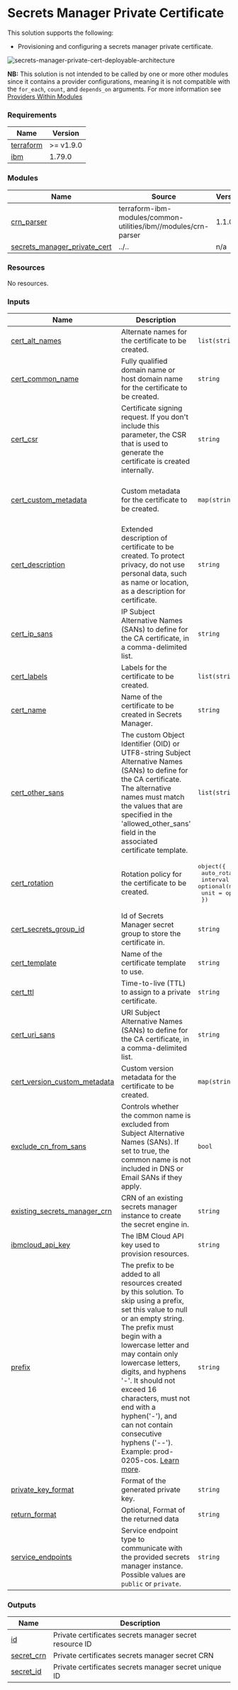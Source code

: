 # Secrets Manager Private Certificate

This solution supports the following:
- Provisioning and configuring a secrets manager private certificate.

![secrets-manager-private-cert-deployable-architecture](../../reference-architecture/secrets_manager_private_cert.svg)

**NB:** This solution is not intended to be called by one or more other modules since it contains a provider configurations, meaning it is not compatible with the `for_each`, `count`, and `depends_on` arguments. For more information see [Providers Within Modules](https://developer.hashicorp.com/terraform/language/modules/develop/providers)

<!-- BEGINNING OF PRE-COMMIT-TERRAFORM DOCS HOOK -->
### Requirements

| Name | Version |
|------|---------|
| <a name="requirement_terraform"></a> [terraform](#requirement\_terraform) | >= v1.9.0 |
| <a name="requirement_ibm"></a> [ibm](#requirement\_ibm) | 1.79.0 |

### Modules

| Name | Source | Version |
|------|--------|---------|
| <a name="module_crn_parser"></a> [crn\_parser](#module\_crn\_parser) | terraform-ibm-modules/common-utilities/ibm//modules/crn-parser | 1.1.0 |
| <a name="module_secrets_manager_private_cert"></a> [secrets\_manager\_private\_cert](#module\_secrets\_manager\_private\_cert) | ../.. | n/a |

### Resources

No resources.

### Inputs

| Name | Description | Type | Default | Required |
|------|-------------|------|---------|:--------:|
| <a name="input_cert_alt_names"></a> [cert\_alt\_names](#input\_cert\_alt\_names) | Alternate names for the certificate to be created. | `list(string)` | `null` | no |
| <a name="input_cert_common_name"></a> [cert\_common\_name](#input\_cert\_common\_name) | Fully qualified domain name or host domain name for the certificate to be created. | `string` | n/a | yes |
| <a name="input_cert_csr"></a> [cert\_csr](#input\_cert\_csr) | Certificate signing request. If you don't include this parameter, the CSR that is used to generate the certificate is created internally. | `string` | `null` | no |
| <a name="input_cert_custom_metadata"></a> [cert\_custom\_metadata](#input\_cert\_custom\_metadata) | Custom metadata for the certificate to be created. | `map(string)` | <pre>{<br/>  "collection_total": 1,<br/>  "collection_type": "application/vnd.ibm.secrets-manager.secret+json"<br/>}</pre> | no |
| <a name="input_cert_description"></a> [cert\_description](#input\_cert\_description) | Extended description of certificate to be created. To protect privacy, do not use personal data, such as name or location, as a description for certificate. | `string` | `null` | no |
| <a name="input_cert_ip_sans"></a> [cert\_ip\_sans](#input\_cert\_ip\_sans) | IP Subject Alternative Names (SANs) to define for the CA certificate, in a comma-delimited list. | `string` | `null` | no |
| <a name="input_cert_labels"></a> [cert\_labels](#input\_cert\_labels) | Labels for the certificate to be created. | `list(string)` | `[]` | no |
| <a name="input_cert_name"></a> [cert\_name](#input\_cert\_name) | Name of the certificate to be created in Secrets Manager. | `string` | n/a | yes |
| <a name="input_cert_other_sans"></a> [cert\_other\_sans](#input\_cert\_other\_sans) | The custom Object Identifier (OID) or UTF8-string Subject Alternative Names (SANs) to define for the CA certificate. The alternative names must match the values that are specified in the 'allowed\_other\_sans' field in the associated certificate template. | `list(string)` | `[]` | no |
| <a name="input_cert_rotation"></a> [cert\_rotation](#input\_cert\_rotation) | Rotation policy for the certificate to be created. | <pre>object({<br/>    auto_rotate = optional(bool)<br/>    interval    = optional(number)<br/>    unit        = optional(string)<br/>  })</pre> | <pre>{<br/>  "auto_rotate": true,<br/>  "interval": 12,<br/>  "unit": "month"<br/>}</pre> | no |
| <a name="input_cert_secrets_group_id"></a> [cert\_secrets\_group\_id](#input\_cert\_secrets\_group\_id) | Id of Secrets Manager secret group to store the certificate in. | `string` | `"default"` | no |
| <a name="input_cert_template"></a> [cert\_template](#input\_cert\_template) | Name of the certificate template to use. | `string` | n/a | yes |
| <a name="input_cert_ttl"></a> [cert\_ttl](#input\_cert\_ttl) | Time-to-live (TTL) to assign to a private certificate. | `string` | `"364d"` | no |
| <a name="input_cert_uri_sans"></a> [cert\_uri\_sans](#input\_cert\_uri\_sans) | URI Subject Alternative Names (SANs) to define for the CA certificate, in a comma-delimited list. | `string` | `null` | no |
| <a name="input_cert_version_custom_metadata"></a> [cert\_version\_custom\_metadata](#input\_cert\_version\_custom\_metadata) | Custom version metadata for the certificate to be created. | `map(string)` | `{}` | no |
| <a name="input_exclude_cn_from_sans"></a> [exclude\_cn\_from\_sans](#input\_exclude\_cn\_from\_sans) | Controls whether the common name is excluded from Subject Alternative Names (SANs). If set to true, the common name is not included in DNS or Email SANs if they apply. | `bool` | `false` | no |
| <a name="input_existing_secrets_manager_crn"></a> [existing\_secrets\_manager\_crn](#input\_existing\_secrets\_manager\_crn) | CRN of an existing secrets manager instance to create the secret engine in. | `string` | n/a | yes |
| <a name="input_ibmcloud_api_key"></a> [ibmcloud\_api\_key](#input\_ibmcloud\_api\_key) | The IBM Cloud API key used to provision resources. | `string` | n/a | yes |
| <a name="input_prefix"></a> [prefix](#input\_prefix) | The prefix to be added to all resources created by this solution. To skip using a prefix, set this value to null or an empty string. The prefix must begin with a lowercase letter and may contain only lowercase letters, digits, and hyphens '-'. It should not exceed 16 characters, must not end with a hyphen('-'), and can not contain consecutive hyphens ('--'). Example: prod-0205-cos. [Learn more](https://terraform-ibm-modules.github.io/documentation/#/prefix.md). | `string` | n/a | yes |
| <a name="input_private_key_format"></a> [private\_key\_format](#input\_private\_key\_format) | Format of the generated private key. | `string` | `"der"` | no |
| <a name="input_return_format"></a> [return\_format](#input\_return\_format) | Optional, Format of the returned data | `string` | `"pem"` | no |
| <a name="input_service_endpoints"></a> [service\_endpoints](#input\_service\_endpoints) | Service endpoint type to communicate with the provided secrets manager instance. Possible values are `public` or `private`. | `string` | `"private"` | no |

### Outputs

| Name | Description |
|------|-------------|
| <a name="output_id"></a> [id](#output\_id) | Private certificates secrets manager secret resource ID |
| <a name="output_secret_crn"></a> [secret\_crn](#output\_secret\_crn) | Private certificates secrets manager secret CRN |
| <a name="output_secret_id"></a> [secret\_id](#output\_secret\_id) | Private certificates secrets manager secret unique ID |
<!-- END OF PRE-COMMIT-TERRAFORM DOCS HOOK -->
